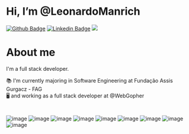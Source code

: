 # Hi, I’m @LeonardoManrich

[![Github Badge](https://img.shields.io/badge/-Github-000?style=flat-square&logo=Github&logoColor=white&link=https://github.com/fagnerpsantos)](https://github.com/LeonardoManrich)
[![Linkedin Badge](https://img.shields.io/badge/-LinkedIn-blue?style=flat-square&logo=Linkedin&logoColor=white&link=https://www.linkedin.com/in/leonardo-manrich-122233202/)](https://www.linkedin.com/in/leonardo-manrich/)
![](https://dcbadge.vercel.app/api/shield/398302752092061696?style=flat-square)
<!--[![Youtube Badge](https://img.shields.io/badge/-YouTube-ff0000?style=flat-square&labelColor=ff0000&logo=youtube&logoColor=white&link=https://www.youtube.com/user/TreinaWeb)](https://www.youtube.com/user/TreinaWeb)-->

  
# About me
I'm a full stack developer.

:books: I'm currently majoring in Software Engineering at Fundação Assis Gurgacz - FAG <br>
:desktop_computer: and working as a full stack developer at @WebGopher 


#
![image](https://img.shields.io/badge/PHP-777BB4?style=flat-square&?compact=true&logo=php&logoColor=white)
![image](https://img.shields.io/badge/MySQL-005C84?style=flat-square&?compact=true&logo=mysql&logoColor=white)
![image](https://img.shields.io/badge/Laravel-FF2D20?style=flat-square&?compact=true&logo=laravel&logoColor=white)
![image](https://img.shields.io/badge/Codeigniter-EF4223?style=flat-square&?compact=true&logo=codeigniter&logoColor=white)
![image](https://img.shields.io/badge/Markdown-000000?style=flat-square&?compact=true&logo=markdown&logoColor=white)
![image](https://img.shields.io/badge/HTML5-E34F26?style=flat-square&?compact=true&logo=html5&logoColor=white)
![image](https://img.shields.io/badge/CSS3-1572B6?style=flat-square&?compact=true&logo=css3&logoColor=white)
![image](https://img.shields.io/badge/Bootstrap-563D7C?style=flat-square&?compact=true&logo=bootstrap&logoColor=white)
![image](https://img.shields.io/badge/JavaScript-323330?style=flat-square&?compact=true&logo=javascript&logoColor=F7DF1E)
<!--![image](https://img.shields.io/badge/Vue.js-35495E?style=flat-square&?compact=true&logo=vuedotjs&logoColor=4FC08D)-->
  
<!-- ![Snake animation](https://github.com/LeonardoManrich/LeonardoManrich/blob/output/github-contribution-grid-snake.svg) -->

<!-- - 👀 I’m interested in ...
- 🌱 I’m currently learning ...
- 💞️ I’m looking to collaborate on ...
- 📫 How to reach me ... -->
